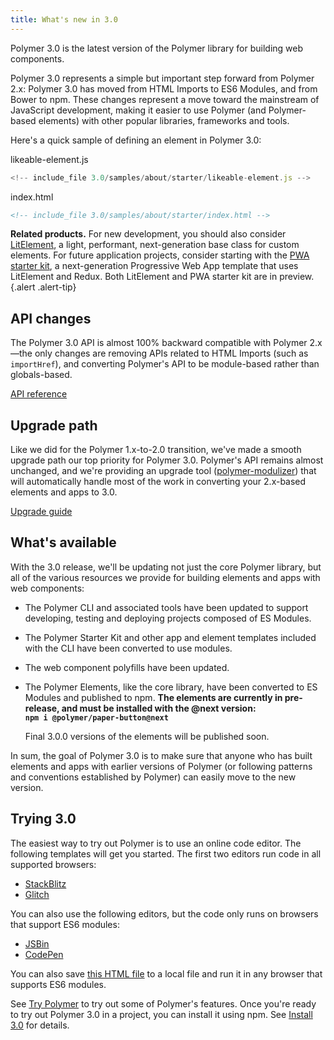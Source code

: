 ```yaml
---
title: What's new in 3.0
---
```


<!-- toc -->

Polymer 3.0 is the latest version of the Polymer library for building web components. 

Polymer 3.0 represents a simple but important step forward from Polymer 2.x: Polymer 3.0 has moved from HTML Imports to ES6 Modules, and from Bower to npm. These changes represent a move toward the mainstream of JavaScript development, making it easier to use Polymer (and Polymer-based elements) with other popular libraries, frameworks and tools.

Here's a quick sample of defining an element in Polymer 3.0:

<demo-tabs selected="0" name="about-starter" editor-open-file="likeable-element.js" project-path="/3.0/samples/about/starter">
  <paper-tab slot="tabs">likeable-element.js</paper-tab>
  <div>

```js
<!-- include_file 3.0/samples/about/starter/likeable-element.js -->
```

  </div>
  <paper-tab slot="tabs">index.html</paper-tab>
  <div>

```html
<!-- include_file 3.0/samples/about/starter/index.html -->
```

  </div>
</demo-tabs>

**Related products.** For new development, you should also consider [LitElement](https://github.com/Polymer/lit-element/blob/master/README.md), a light, performant, next-generation base class for custom elements. For future application projects, consider starting with the [PWA starter kit](https://github.com/Polymer/pwa-starter-kit/blob/master/README.md), a next-generation Progressive Web App template that uses LitElement and Redux. Both LitElement and PWA starter kit are in preview.
{.alert .alert-tip}

## API changes 

The Polymer 3.0 API is almost 100% backward compatible with Polymer 2.x—the only changes are removing APIs related to HTML Imports (such as `importHref`), and converting Polymer's API to be module-based rather than globals-based.

[API reference](/3.0/docs/api/)

## Upgrade path

Like we did for the Polymer 1.x-to-2.0 transition, we've made a smooth upgrade path our top priority for Polymer 3.0. Polymer's API remains almost unchanged, and we're providing an upgrade tool ([polymer-modulizer](https://github.com/Polymer/polymer-modulizer)) that will automatically handle most of the work in converting your 2.x-based elements and apps to 3.0.

[Upgrade guide](upgrade)


## What's available

With the 3.0 release, we'll be updating not just the core Polymer library, but all of the various resources we provide for building elements and apps with web components:

*   The Polymer CLI and associated tools have been updated to support developing, testing and deploying projects composed of ES Modules.
*   The Polymer Starter Kit and other app and element templates included with the CLI have been converted to use modules.
*   The web component polyfills have been updated. 
*   The Polymer Elements, like the core library, have been converted to ES Modules and published to npm. **The elements are currently in pre-release, and must be installed with the @next version: \
`npm i @polymer/paper-button@next`**

    Final 3.0.0 versions of the elements will be published soon.

In sum, the goal of Polymer 3.0 is to make sure that anyone who has built elements and apps with earlier versions of Polymer (or following patterns and conventions established by Polymer) can easily move to the new version.

## Trying 3.0

The easiest way to try out Polymer is to use an online code editor. The following templates will get you started. The first two editors run code in all supported browsers:

*   [StackBlitz](https://stackblitz.com/edit/polymer-element-example?file=index.js)
*   [Glitch](https://glitch.com/edit/#!/polymer-element-example?path=index.html)

You can also use the following editors, but the code only runs on browsers that support ES6 modules:

*   [JSBin](https://jsbin.com/wuxejiz/edit?html,output)
*   [CodePen](https://codepen.io/kevinpschaaf/pen/BxdErp?editors=1000)

You can also save [this HTML file](https://gist.githubusercontent.com/kevinpschaaf/8a5acbea7b25d2bb5e82eeea2b105669/raw/c3a86872f07603e2d0ddae736687e52a5c8c499f/index.html) to a local file and run it in any browser that supports ES6 modules.</span></span>

See [Try Polymer](/3.0/start/quick-tour) to try out some of Polymer's features.
Once you're ready to try out Polymer 3.0 in a project, you can install it using npm. See [Install 3.0](/3.0/start/install-3-0) for details.</span>
